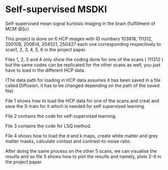 # Self-supervised MSDKI
Self-supervised mean signal kurtosis imaging in the brain (fulfillment of MCM iBSc)


This project is done on 6 HCP images with ID numbers 103818, 111312, 200109, 200614, 204521, 250427 each one corresponding respectively to scan1, 2, 3, 4, 5, 6 in the project paper.

Files 1, 2, 3 and 4 only show the coding done for one of the scans ( 111312 ) but the same codes can be replicated for the other scans as well, you just have to load in the different HCP data.

(The data path for loading in HCP data assumes it has been saved in a file called Diffusion, it has to be changed depending on the path of the saved file)

File 1 shows how to load the HCP data for one of the scans and creat and save the X-train for it which is needed for self supervised learning.

File 2 contains the code for self-supervised learning.

File 3 contains the code for LSQ method.

File 4 shows how to load the d and k maps, create white matter and grey matter masks, calculate contast and contrast-to-noise ratio.

After doing the same process on the other 5 scans, we can visualise the results and so file 5 shows how to plot the results and namely, plots 2-9 in the project paper.
